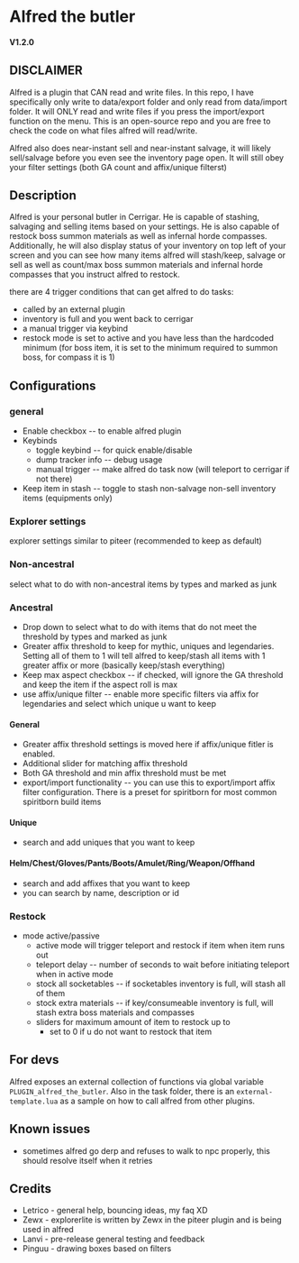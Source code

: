 # Alfred the butler
#### V1.2.0
## DISCLAIMER
Alfred is a plugin that CAN read and write files. In this repo, I have specifically only write to data/export folder and only read from data/import folder. It will ONLY read and write files if you press the import/export function on the menu. This is an open-source repo and you are free to check the code on what files alfred will read/write.

Alfred also does near-instant sell and near-instant salvage, it will likely sell/salvage before you even see the inventory page open. It will still obey your filter settings (both GA count and affix/unique filterst)

## Description
Alfred is your personal butler in Cerrigar. He is capable of stashing, salvaging and selling items based on your settings. He is also capable of restock boss summon materials as well as infernal horde compasses. Additionally, he will also display status of your inventory on top left of your screen and you can see how many items alfred will stash/keep, salvage or sell as well as count/max boss summon materials and infernal horde compasses that you instruct alfred to restock.

there are 4 trigger conditions that can get alfred to do tasks:
- called by an external plugin
- inventory is full and you went back to cerrigar
- a manual trigger via keybind
- restock mode is set to active and you have less than the hardcoded minimum (for boss item, it is set to the minimum required to summon boss, for compass it is 1)

## Configurations
### general
- Enable checkbox -- to enable alfred plugin
- Keybinds
  - toggle keybind -- for quick enable/disable
  - dump tracker info -- debug usage
  - manual trigger -- make alfred do task now (will teleport to cerrigar if not there)
- Keep item in stash -- toggle to stash non-salvage non-sell inventory items (equipments only)
### Explorer settings
explorer settings similar to piteer (recommended to keep as default)

### Non-ancestral
select what to do with non-ancestral items by types and marked as junk

### Ancestral
- Drop down to select what to do with items that do not meet the threshold by types and marked as junk
- Greater affix threshold to keep for mythic, uniques and legendaries. Setting all of them to 1 will tell alfred to keep/stash all items with 1 greater affix or more (basically keep/stash everything)
- Keep max aspect checkbox -- if checked, will ignore the GA threshold and keep the item if the aspect roll is max
- use affix/unique filter -- enable more specific filters via affix for legendaries and select which unique u want to keep
#### General
- Greater affix threshold settings is moved here if affix/unique fitler is enabled.
- Additional slider for matching affix threshold
- Both GA threshold and min affix threshold must be met
- export/import functionality -- you can use this to export/import affix filter configuration. There is a preset for spiritborn for most common spiritborn build items
#### Unique
- search and add uniques that you want to keep
#### Helm/Chest/Gloves/Pants/Boots/Amulet/Ring/Weapon/Offhand
- search and add affixes that you want to keep
- you can search by name, description or id
### Restock
- mode active/passive
  - active mode will trigger teleport and restock if item when item runs out
  - teleport delay -- number of seconds to wait before initiating teleport when in active mode
  - stock all socketables -- if socketables inventory is full, will stash all of them
  - stock extra materials -- if key/consumeable inventory is full, will stash extra boss materials and compasses
  - sliders for maximum amount of item to restock up to
    - set to 0 if u do not want to restock that item

## For devs
Alfred exposes an external collection of functions via global variable `PLUGIN_alfred_the_butler`.
Also in the task folder, there is an `external-template.lua` as a sample on how to call alfred from other plugins.

## Known issues
- sometimes alfred go derp and refuses to walk to npc properly, this should resolve itself when it retries

## Credits
- Letrico - general help, bouncing ideas, my faq XD
- Zewx - explorerlite is written by Zewx in the piteer plugin and is being used in alfred
- Lanvi - pre-release general testing and feedback
- Pinguu - drawing boxes based on filters
